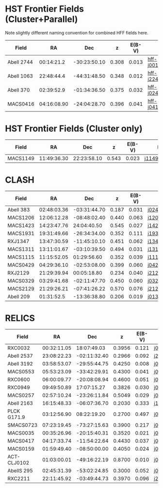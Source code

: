 # HST Frontier Fields (Cluster+Parallel)

Note slightly different naming convention for combined HFF fields here.

| Field       |   RA    |  Dec  |  z  | E(B-V)|  HST                                                                                                                     |  IRAC  |
|-------------|---------|-------|-----|------|--------------------------------------------------------------------------------------------------------------------------|--------|
|  Abell 2744 |  00:14:21.2       |-30:23:50.10       | 0.308    | 0.013 | [hff-j001408m3023](https://alcs-data.s3.amazonaws.com/HST/HFF/hff-j001408m3023/index.html)      |  [A2744_hff-j001408m3023](https://vkokorev.s3.amazonaws.com/ALCS/HFF/hff-j001408m3023/index.html)      |
|  Abell 1063     |  22:48:44.4       | -44:31:48.50      | 0.348    | 0.012|  [hff-j224900m4432](https://alcs-data.s3.amazonaws.com/HST/HFF/hff-j224900m4432/index.html)                                                                                                                   |  [ A1063_hff-j224900m4432](https://vkokorev.s3.amazonaws.com/ALCS/HFF/hff-j224900m4432/index.html)      |
| Abell 370|      02:39:52.9    | -01:34:36.50               | 0.375| 0.032 | [hff-j024004m0136](https://alcs-data.s3.amazonaws.com/HST/HFF/hff-j024004m0136/index.html) | [A370_hff-j024004m0136](https://vkokorev.s3.amazonaws.com/ALCS/HFF/hff-j024004m0136/index.html)  |
|   MACS0416    | 04:16:08.90        |  -24:04:28.70     | 0.396    |0.041 |    [hff-j041620m2406](https://alcs-data.s3.amazonaws.com/HST/HFF/hff-j041620m2406/index.html) | [M0416_hff-j041620m2406](https://vkokorev.s3.amazonaws.com/ALCS/HFF/hff-j041620m2406/index.html)      |

# HST Frontier Fields (Cluster only)

| Field       |   RA    |  Dec  |  z  | E(B-V)| HST                                                                                                                     |  IRAC  |
|-------------|---------|-------|-----|------|--------------------------------------------------------------------------------------------------------------------------|--------|
|MACS1149   |11:49:36.30 |22:23:58.10| 0.543   |       0.023        | [j114936p2222](https://alcs-data.s3.amazonaws.com/HST/HFF/j114936p2222/index.html)| [M1149_j114936p2222](https://vkokorev.s3.amazonaws.com/ALCS/HFF/j114936p2222/index.html)


# CLASH

| Field       |   RA    |  Dec  |  z  |E(B-V)|  HST                                                                                                                     |  IRAC  |
|-------------|---------|-------|-----|-------|-------------------------------------------------------------------------------------------------------------------|--------|
|  Abell 383 |  02:48:03.36       | -03:31:44.70      |  0.187 | 0.031 | [j024804m0332](https://alcs-data.s3.amazonaws.com/HST/CLASH/j024804m0332/index.html)      | [A383_j024804m0332](https://vkokorev.s3.amazonaws.com/ALCS/CLASH/j024804m0332/index.html)        |
|  MACS1206       |   12:06:12.28      |  -08:48:02.40     | 0.440  | 0.063  | [j120612m0848](https://alcs-data.s3.amazonaws.com/HST/CLASH/j120612m0848/index.html)     | [M1206_j120612m0848](https://vkokorev.s3.amazonaws.com/ALCS/CLASH/j120612m0848/index.html)       |
|  MACS1423        | 14:23:47.76        | 24:04:40.50      |  0.545  | 0.027 | [j142348p2405](https://alcs-data.s3.amazonaws.com/HST/CLASH/j142348p2405/index.html)                                                                                                                        | [M1423-j142348p2405](https://vkokorev.s3.amazonaws.com/ALCS/CLASH/j142348p2405/index.html)       |
|  MACS1931       |   19:31:49.66       |  -26:34:34.00     |  0.352 | 0.111 |  [j193148m2635](https://alcs-data.s3.amazonaws.com/HST/CLASH/j193148m2635/index.html)                                                                                                                      |  [M1931_j193148m2635](https://vkokorev.s3.amazonaws.com/ALCS/CLASH/j193148m2635/index.html)      |
|  RXJ1347        | 13:47:30.59         |  -11:45:10.10     | 0.451| 0.062 |  [j134732m1145](https://alcs-data.s3.amazonaws.com/HST/CLASH/j134732m1145/index.html)                                                                                                                        | [RXJ1347_j134732m1145](https://vkokorev.s3.amazonaws.com/ALCS/CLASH/j134732m1145/index.html)       |
|  MACS1311   |  13:11:01.67       |  -03:10:39.50     | 0.494    | 0.031 | [j131100m0311](https://alcs-data.s3.amazonaws.com/HST/CLASH/j131100m0311/index.html)                                                                                                                       | [M1311_j131100m0311](https://vkokorev.s3.amazonaws.com/ALCS/CLASH/j131100m0311/index.html)       |
|  MACS1115        |  11:15:52.05       | 01:29:56.60      | 0.352    |0.039 |  [j111552p0130](https://alcs-data.s3.amazonaws.com/HST/CLASH/j111552p0130/index.html)                                                                                                                       |  [M1115_j111552p0130](https://vkokorev.s3.amazonaws.com/ALCS/CLASH/j111552p0130/index.html)     |
|  MACS0429        | 04:29:36.10        |  -02:53:08.00     | 0.399    | 0.060| [j042936m0253](https://alcs-data.s3.amazonaws.com/HST/CLASH/j042936m0253/index.html)                                                                                                                        | [M0429_j042936m0253](https://vkokorev.s3.amazonaws.com/ALCS/CLASH/j042936m0253/index.html)        |
|  RXJ2129      |  21:29:39.94       |  00:05:18.80     | 0.234    | 0.040 | [j212940p0005](https://alcs-data.s3.amazonaws.com/HST/CLASH/j212940p0005/index.html) | [RXJ2129_j212940p0005](https://vkokorev.s3.amazonaws.com/ALCS/CLASH/j212940p0005/index.html)|
|  MACS0329      |  03:29:41.68       |  -02:11:47.70      | 0.450    | 0.060 | [j032940m0212](https://alcs-data.s3.amazonaws.com/HST/CLASH/j032940m0212/index.html) | [M0329_j032940m0212](https://vkokorev.s3.amazonaws.com/ALCS/CLASH/j032940m0212/index.html)|
|  MACS2129      |  21:29:26.21     |  -07:41:26.22    | 0.570    | 0.076 | [j212928m0741](https://alcs-data.s3.amazonaws.com/HST/CLASH/j212928m0741/index.html) | [M2129_j212928m0741](https://vkokorev.s3.amazonaws.com/ALCS/CLASH/j212928m0741/index.html)|
|  Abell 209      |  01:31:52.5      |  -13:36:38.80      | 0.206    | 0.019 | [j013152m1337](https://alcs-data.s3.amazonaws.com/HST/CLASH/j013152m1337/index.html) | [A209_j013152m1337](https://vkokorev.s3.amazonaws.com/ALCS/CLASH/j013152m1337/index.html)|

# RELICS


| Field       |   RA    |  Dec  |  z  | E(B-V)| HST                                                                                                                     |  IRAC  |
|-------------|---------|-------|-----|-------|-------------------------------------------------------------------------------------------------------------------|--------|
|  RXC0032|  00:32:11.05        | 18:07:49.03     |  0.3956 |0.121 | [j003212p1808](https://s3.amazonaws.com/grizli-v1/Pipeline/j003212p1808/Prep/j003212p1808.summary.html)      | [RXC0032_j003212p1808](https://vkokorev.s3.amazonaws.com/ALCS/RELICS/j003212p1808/index.html)       |
|  Abell 2537|  23:08:22.23        |  -02:11:32.40    |  0.2966 | 0.092 | [j230824m0212](https://s3.amazonaws.com/grizli-v1/Pipeline/j230824m0212/Prep/j230824m0212.summary.html)      | [A2537_j230824m0212](https://vkokorev.s3.amazonaws.com/ALCS/RELICS/j230824m0212/index.html)       |
|  Abell 3192 |  03:58:53.07        | -29:55:44.75     |  0.4250 | 0.008 | [j035852m2956](https://s3.amazonaws.com/grizli-v1/Pipeline/j035852m2956/Prep/j035852m2956.summary.html)      | [A3192_j035852m2956](https://vkokorev.s3.amazonaws.com/ALCS/RELICS/j035852m2956/index.html)       |
|  MACS0553 |  05:53:23.09         | -33:42:29.91    |  0.4300  | 0.041 | [j055324m3342](https://s3.amazonaws.com/grizli-v1/Pipeline/j055324m3342/Prep/j055324m3342.summary.html)      | [M0553_j055324m3342](https://vkokorev.s3.amazonaws.com/ALCS/RELICS/j055324m3342/index.html)       |
|  RXC0600 |  06:00:09.77         | -20:08:08.94    |  0.4600  | 0.051| [j060008m2008](https://s3.amazonaws.com/grizli-v1/Pipeline/j060008m2008/Prep/j060008m2008.summary.html)      | [RXC0600_j060008m2008](https://vkokorev.s3.amazonaws.com/ALCS/RELICS/j060008m2008/index.html)       |
|  RXC0949 | 09:49:50.89         | 17:07:15.27    |  0.3826  | 0.030 | [j094952p1707](https://s3.amazonaws.com/grizli-v1/Pipeline/j094952p1707/Prep/j094952p1707.summary.html)      | [RXC0949_j094952p1707](https://vkokorev.s3.amazonaws.com/ALCS/RELICS/j094952p1707/index.html)       |
| MACS0257|  02:57:10.24         | -23:26:11.84   |  0.5049  | 0.029 | [j025708m2326](https://s3.amazonaws.com/grizli-v1/Pipeline/j025708m2326/Prep/j025708m2326.summary.html)      | [M0257_j025708m2326](https://vkokorev.s3.amazonaws.com/ALCS/RELICS/j025708m2326/index.html)       |
|  Abell 2163 | 16:15:48.33         | -06:07:36.70    |  0.2030 | 0.333 | [j161544m0609](https://s3.amazonaws.com/grizli-v1/Pipeline/j161544m0609/Prep/j161544m0609.summary.html)      | [A2163_j161544m0609](https://vkokorev.s3.amazonaws.com/ALCS/RELICS/j161544m0609/index.html)       |
|  PLCK G171.9 |  03:12:56.90          | 08:22:19.20    |  0.2700 | 0.497 | [j031256p0822](https://s3.amazonaws.com/grizli-v1/Pipeline/j031256p0822/Prep/j031256p0822.summary.html)      | [PLC171_j031256p0822](https://vkokorev.s3.amazonaws.com/ALCS/RELICS/j031256p0822/index.html)       |
|  SMACS0723 |  07:23:19.45          | -73:27:15.63    |  0.3900  | 0.217 |[j072320m7327](https://s3.amazonaws.com/grizli-v1/Pipeline/j072320m7327/Prep/j072320m7327.summary.html)      | [M0723_j072320m7327](https://vkokorev.s3.amazonaws.com/ALCS/RELICS/j072320m7327/index.html)       |
|  MACS0035        | 00:35:26.96         |  -20:15:40.31     | 0.3520     | 0.021   |[j003528m2016](https://s3.amazonaws.com/grizli-v1/Pipeline/j003528m2016/Prep/j003528m2016.summary.html) | [M0035_j003528m2016](https://vkokorev.s3.amazonaws.com/ALCS/RELICS/j003528m2016/index.html) | 
|   MACS0417         | 04:17:33.74        |  -11:54:22.64     | 0.4430     |  0.037 | [j041732m1154](https://s3.amazonaws.com/grizli-v1/Pipeline/j041732m1154/Prep/j041732m1154.summary.html) | [M0417_j041732m1154](https://vkokorev.s3.amazonaws.com/ALCS/RELICS/j041732m1154/index.html) | 
|  MACS0159  |  01:59:49.40       |    -08:50:00.00    | 0.4050    |  0.024 | [j015948m0850](https://s3.amazonaws.com/grizli-v1/Pipeline/j015948m0850/Prep/j015948m0850.summary.html) | [M0159_j015948m0850](https://vkokorev.s3.amazonaws.com/ALCS/RELICS/j015948m0850/index.html) |   
|  ACT-CLJ0102  | 01:03:00.01        |  -49:16:22.19     |  0.8700   |  0.010 | [j010256m4916](https://s3.amazonaws.com/grizli-v1/Pipeline/j010256m4916/Prep/j010256m4916.summary.html) | [ACT0102_j010256m4916](https://vkokorev.s3.amazonaws.com/ALCS/RELICS/j010256m4916/index.html) | 
|  AbellS 295  |  02:45:31.39       |  -53:02:24.85     |   0.3000  | 0.052 |[j024532m5302](https://s3.amazonaws.com/grizli-v1/Pipeline/j024532m5302/Prep/j024532m5302.summary.html) |[A295_j024532m5302](https://vkokorev.s3.amazonaws.com/ALCS/RELICS/j024532m5302/index.html) |     
|  RXC2211  |   22:11:45.92      | -03:49:44.73      |  0.3970   | 0.096 | [j221148m0350](https://s3.amazonaws.com/grizli-v1/Pipeline/j221148m0350/Prep/j221148m0350.summary.html) |[RXC2211_j221148m0350](https://vkokorev.s3.amazonaws.com/ALCS/RELICS/j221148m0350/index.html) |     
